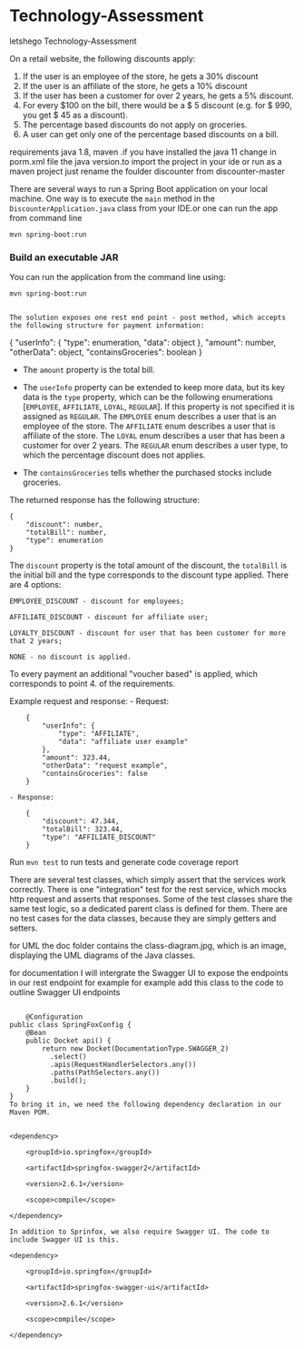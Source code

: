 # Technology-Assessment
letshego Technology-Assessment

On a retail website, the following discounts apply:
1. If the user is an employee of the store, he gets a 30% discount
2. If the user is an affiliate of the store, he gets a 10% discount
3. If the user has been a customer for over 2 years, he gets a 5% discount.
4. For every $100 on the bill, there would be a $ 5 discount (e.g. for $ 990, you get $ 45
as a discount).
5. The percentage based discounts do not apply on groceries.
6. A user can get only one of the percentage based discounts on a bill.

requirements 
java 1.8,
maven .if you have installed the java 11 change in porm.xml file the java version.to import the project in your ide or run as a maven project just rename the foulder discounter from discounter-master

There are several ways to run a Spring Boot application on your local machine. One way is to execute the `main` method in the `DiscounterApplication.java` class from your IDE.or one can run the app from command line
```shell
mvn spring-boot:run
```

### Build an executable JAR
You can run the application from the command line using:
```
mvn spring-boot:run


The solution exposes one rest end point - post method, which accepts the following structure for payment information:
```
{
	"userInfo": {
		"type": enumeration,
		"data": object
	},
	"amount": number,
	"otherData": object,
	"containsGroceries": boolean
}
- The `amount` property is the total bill.

- The `userInfo` property can be extended to keep more data, but its key data is the `type` property, which can be the following enumerations [`EMPLOYEE`, `AFFILIATE`, `LOYAL`, `REGULAR`]. If this property is not specified it is assigned as `REGULAR`.
    The `EMPLOYEE` enum describes a user that is an employee of the store.
    The `AFFILIATE` enum describes a user that is affiliate of the store.
    The `LOYAL` enum describes a user that has been a customer for over 2 years.
    The `REGULAR` enum describes a user type, to which the percentage discount does not applies.

- The `containsGroceries` tells whether the purchased stocks include groceries.

The returned response has the following structure:
```
{
    "discount": number,
    "totalBill": number,
    "type": enumeration
}
```

The `discount` property is the total amount of the discount, the `totalBill` is the initial bill and the type corresponds to the discount type applied.
There are 4 options:

    EMPLOYEE_DISCOUNT - discount for employees;

    AFFILIATE_DISCOUNT - discount for affiliate user;

    LOYALTY_DISCOUNT - discount for user that has been customer for more that 2 years;

    NONE - no discount is applied.

To every payment an additional "voucher based" is applied, which corresponds to point 4. of the requirements.

Example request and response:
    - Request:
```
    {
        "userInfo": {
            "type": "AFFILIATE",
            "data": "affiliate user example"
        },
        "amount": 323.44,
        "otherData": "request example",
        "containsGroceries": false
    }
```
    - Response:
```
    {
        "discount": 47.344,
        "totalBill": 323.44,
        "type": "AFFILIATE_DISCOUNT"
    }
```
Run `mvn test` to run tests and generate code coverage report

There are several test classes, which simply assert that the services work correctly. There is one "integration" test for the rest service, which mocks http request and asserts that responses. Some of the test classes share the same test logic, so a dedicated parent class is defined for them.
There are no test cases for the data classes, because they are simply getters and setters.
 
 for UML the doc folder contains the class-diagram.jpg, which is an image, displaying the UML diagrams of the Java classes.


for documentation I will intergrate the Swagger UI to expose the endpoints in our rest endpoint for example for example add this class to the code to outline Swagger UI endpoints
 

```

	@Configuration
public class SpringFoxConfig {                                    
    @Bean
    public Docket api() { 
        return new Docket(DocumentationType.SWAGGER_2)  
          .select()                                  
          .apis(RequestHandlerSelectors.any())              
          .paths(PathSelectors.any())                          
          .build();                                           
    }
}
To bring it in, we need the following dependency declaration in our Maven POM.


<dependency>

    <groupId>io.springfox</groupId>

    <artifactId>springfox-swagger2</artifactId>

    <version>2.6.1</version>

    <scope>compile</scope>

</dependency>

In addition to Sprinfox, we also require Swagger UI. The code to include Swagger UI is this.

<dependency>

    <groupId>io.springfox</groupId>

    <artifactId>springfox-swagger-ui</artifactId>

    <version>2.6.1</version>

    <scope>compile</scope>

</dependency>




